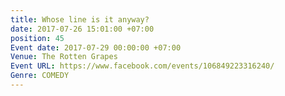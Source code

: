 ```yaml
---
title: Whose line is it anyway?
date: 2017-07-26 15:01:00 +07:00
position: 45
Event date: 2017-07-29 00:00:00 +07:00
Venue: The Rotten Grapes
Event URL: https://www.facebook.com/events/106849223316240/
Genre: COMEDY
---
```


